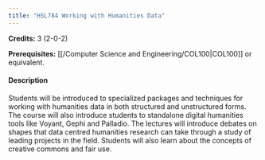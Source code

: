 ```yaml
---
title: "HSL784 Working with Humanities Data"
---
```

**Credits:** 3 (2-0-2)

**Prerequisites:** [[/Computer Science and Engineering/COL100|COL100]] or equivalent.

#### Description
Students will be introduced to specialized packages and techniques for working with humanities data in both structured and unstructured forms. The course will also introduce students to standalone digital humanities tools like Voyant, Gephi and Palladio. The lectures will introduce debates on shapes that data centred humanities research can take through a study of leading projects in the field. Students will also learn about the concepts of creative commons and fair use.